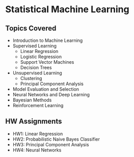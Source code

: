 # Statistical Machine Learning

## Topics Covered
- Introduction to Machine Learning
- Supervised Learning
  - Linear Regression
  - Logistic Regression
  - Support Vector Machines
  - Decision Trees
- Unsupervised Learning
  - Clustering
  - Principal Component Analysis
- Model Evaluation and Selection
- Neural Networks and Deep Learning
- Bayesian Methods
- Reinforcement Learning

## HW Assignments
- HW1: Linear Regression
- HW2: Probabilistic Naive Bayes Classifier
- HW3: Principal Component Analysis
- HW4: Neural Networks
